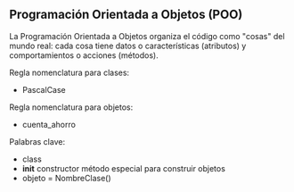 


## Programación Orientada a Objetos (POO)

La Programación Orientada a Objetos organiza el código como "cosas" del mundo real: cada cosa tiene datos o características (atributos) y comportamientos o acciones (métodos).

Regla nomenclatura para clases:
* PascalCase

Regla nomenclatura para objetos:
* cuenta_ahorro


Palabras clave:
* class
* __init__ constructor método especial para construir objetos
* objeto = NombreClase()
